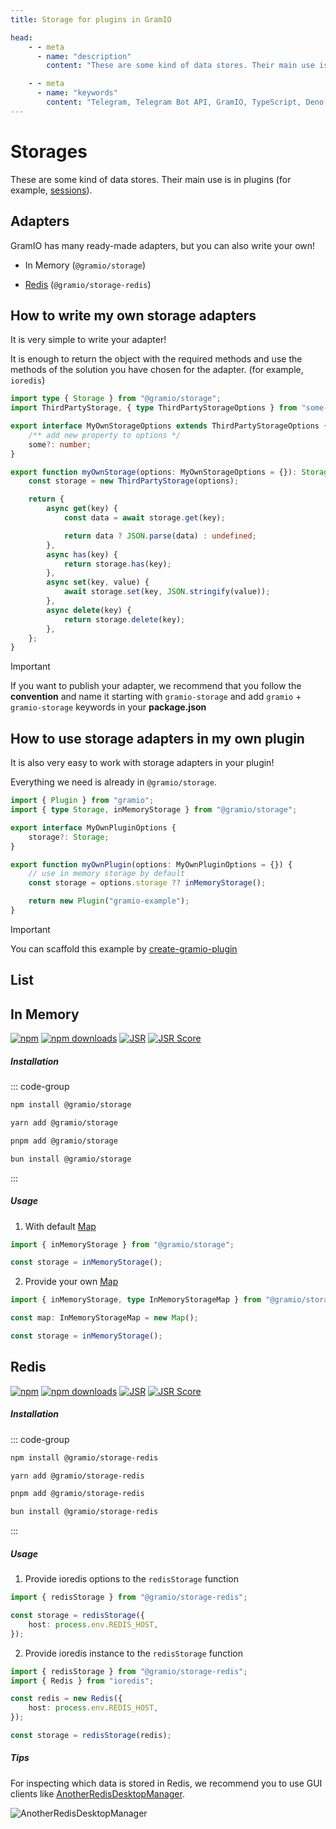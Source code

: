 ```yaml
---
title: Storage for plugins in GramIO

head:
    - - meta
      - name: "description"
        content: "These are some kind of data stores. Their main use is in plugins (for example, sessions)."

    - - meta
      - name: "keywords"
        content: "Telegram, Telegram Bot API, GramIO, TypeScript, Deno, Bun, Node.JS, Nodejs, api, redis, in-memory"
---
```


# Storages

These are some kind of data stores. Their main use is in plugins (for example, [sessions](/plugins/official/session)).

## Adapters

GramIO has many ready-made adapters, but you can also write your own!

-   In Memory (`@gramio/storage`)

-   [Redis](#redis) (`@gramio/storage-redis`)

## How to write my own storage adapters

It is very simple to write your adapter!

It is enough to return the object with the required methods and use the methods of the solution you have chosen for the adapter. (for example, `ioredis`)

```ts
import type { Storage } from "@gramio/storage";
import ThirdPartyStorage, { type ThirdPartyStorageOptions } from "some-library";

export interface MyOwnStorageOptions extends ThirdPartyStorageOptions {
    /** add new property to options */
    some?: number;
}

export function myOwnStorage(options: MyOwnStorageOptions = {}): Storage {
    const storage = new ThirdPartyStorage(options);

    return {
        async get(key) {
            const data = await storage.get(key);

            return data ? JSON.parse(data) : undefined;
        },
        async has(key) {
            return storage.has(key);
        },
        async set(key, value) {
            await storage.set(key, JSON.stringify(value));
        },
        async delete(key) {
            return storage.delete(key);
        },
    };
}
```

> [!IMPORTANT]
> If you want to publish your adapter, we recommend that you follow the **convention** and name it starting with `gramio-storage` and add `gramio` + `gramio-storage` keywords in your **package.json**

## How to use storage adapters in my own plugin

It is also very easy to work with storage adapters in your plugin!

Everything we need is already in `@gramio/storage`.

```ts
import { Plugin } from "gramio";
import { type Storage, inMemoryStorage } from "@gramio/storage";

export interface MyOwnPluginOptions {
    storage?: Storage;
}

export function myOwnPlugin(options: MyOwnPluginOptions = {}) {
    // use in memory storage by default
    const storage = options.storage ?? inMemoryStorage();

    return new Plugin("gramio-example");
}
```

> [!IMPORTANT]
> You can scaffold this example by [create-gramio-plugin](/plugins/how-to-write.html#scaffolding-the-plugin)

## List

## In Memory

<div class="badges">

[![npm](https://img.shields.io/npm/v/@gramio/storage?logo=npm&style=flat&labelColor=000&color=3b82f6)](https://www.npmjs.org/package/@gramio/storage)
[![npm downloads](https://img.shields.io/npm/dw/@gramio/storage?logo=npm&style=flat&labelColor=000&color=3b82f6)](https://www.npmjs.org/package/@gramio/storage)
[![JSR](https://jsr.io/badges/@gramio/storage)](https://jsr.io/@gramio/storage)
[![JSR Score](https://jsr.io/badges/@gramio/storage/score)](https://jsr.io/@gramio/storage)

</div>

##### Installation

::: code-group

```bash [npm]
npm install @gramio/storage
```

```bash [yarn]
yarn add @gramio/storage
```

```bash [pnpm]
pnpm add @gramio/storage
```

```bash [bun]
bun install @gramio/storage
```

:::

##### Usage

1. With default [Map](https://developer.mozilla.org/en-US/docs/Web/JavaScript/Reference/Global_Objects/Map)

```ts twoslash
import { inMemoryStorage } from "@gramio/storage";

const storage = inMemoryStorage();
```

2. Provide your own [Map](https://developer.mozilla.org/en-US/docs/Web/JavaScript/Reference/Global_Objects/Map)

```ts twoslash
import { inMemoryStorage, type InMemoryStorageMap } from "@gramio/storage";

const map: InMemoryStorageMap = new Map();

const storage = inMemoryStorage();
```

## Redis

<div class="badges">

[![npm](https://img.shields.io/npm/v/@gramio/storage-redis?logo=npm&style=flat&labelColor=000&color=3b82f6)](https://www.npmjs.org/package/@gramio/storage-redis)
[![npm downloads](https://img.shields.io/npm/dw/@gramio/storage-redis?logo=npm&style=flat&labelColor=000&color=3b82f6)](https://www.npmjs.org/package/@gramio/storage-redis)
[![JSR](https://jsr.io/badges/@gramio/storage-redis)](https://jsr.io/@gramio/storage-redis)
[![JSR Score](https://jsr.io/badges/@gramio/storage-redis/score)](https://jsr.io/@gramio/storage-redis)

</div>

##### Installation

::: code-group

```bash [npm]
npm install @gramio/storage-redis
```

```bash [yarn]
yarn add @gramio/storage-redis
```

```bash [pnpm]
pnpm add @gramio/storage-redis
```

```bash [bun]
bun install @gramio/storage-redis
```

:::

##### Usage

1. Provide ioredis options to the `redisStorage` function

```ts twoslash
import { redisStorage } from "@gramio/storage-redis";

const storage = redisStorage({
    host: process.env.REDIS_HOST,
});
```

2. Provide ioredis instance to the `redisStorage` function

```ts twoslash
import { redisStorage } from "@gramio/storage-redis";
import { Redis } from "ioredis";

const redis = new Redis({
    host: process.env.REDIS_HOST,
});

const storage = redisStorage(redis);
```

##### Tips

For inspecting which data is stored in Redis, we recommend you to use GUI clients like [AnotherRedisDesktopManager](https://github.com/qishibo/AnotherRedisDesktopManager).

<!-- TODO: More GramIO backend screens -->

<img src="https://cdn.jsdelivr.net/gh/qishibo/img/ardm/202411081318490.png" alt="AnotherRedisDesktopManager" />
